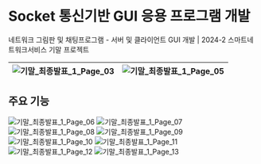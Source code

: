 # Socket 통신기반 GUI 응용 프로그램 개발
네트워크 그림판 및 채팅프로그램 - 서버 및 클라이언트 GUI 개발 | 2024-2 스마트네트워크서비스 기말 프로젝트

| ![기말_최종발표_1_Page_03](https://github.com/user-attachments/assets/df746e2d-2dcb-4ef2-a0c0-4e5b86b723da) | ![기말_최종발표_1_Page_05](https://github.com/user-attachments/assets/a3da9146-4d55-450a-a2dd-e55146b64e69) |
|---|---|

## 주요 기능

![기말_최종발표_1_Page_06](https://github.com/user-attachments/assets/a97557e5-c27a-4029-a2dd-fc0fc1ed9efc)
![기말_최종발표_1_Page_07](https://github.com/user-attachments/assets/9fa09bff-94de-4fd4-a0b8-c49acb2fe652)
![기말_최종발표_1_Page_08](https://github.com/user-attachments/assets/ea14cb49-7cae-4058-b55d-38f9d475a91e)
![기말_최종발표_1_Page_09](https://github.com/user-attachments/assets/f8164684-0d18-485a-ae86-de65e595fcf6)
![기말_최종발표_1_Page_10](https://github.com/user-attachments/assets/42a96dce-d80f-44c5-8b08-04eea3e0ae82)
![기말_최종발표_1_Page_11](https://github.com/user-attachments/assets/60a474b4-f7cd-453e-add3-fe64341349c3)
![기말_최종발표_1_Page_12](https://github.com/user-attachments/assets/350d6e96-bcef-40ac-b920-f2150778d238)
![기말_최종발표_1_Page_13](https://github.com/user-attachments/assets/c949b6eb-d3ce-4c7f-b9a9-cc7bdab678d6)
